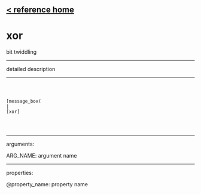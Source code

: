 [< reference home](ceammc_lib.html)
---

# xor


bit twiddling

---

detailed description
<br>


---


```



[message_box(                                 
|
[xor]


            
```

---
arguments:

ARG_NAME: argument name<br>

---
properties:

@property_name: property name<br>

